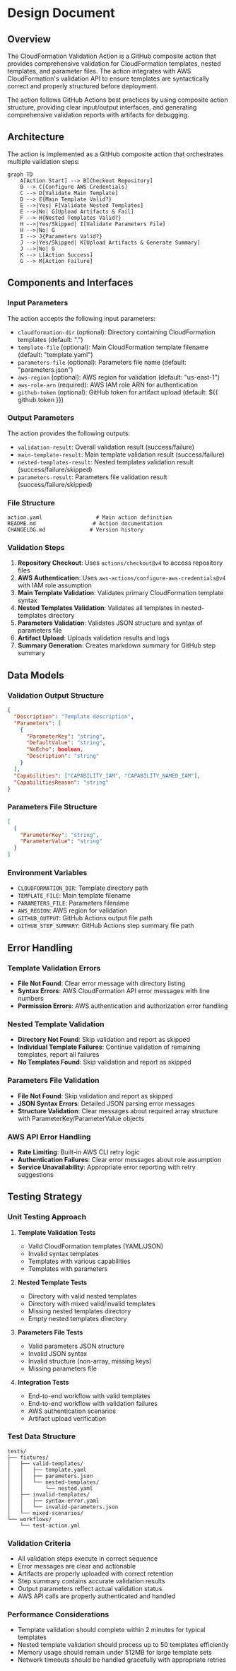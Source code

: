 # Design Document

## Overview

The CloudFormation Validation Action is a GitHub composite action that provides comprehensive validation for CloudFormation templates, nested templates, and parameter files. The action integrates with AWS CloudFormation's validation API to ensure templates are syntactically correct and properly structured before deployment.

The action follows GitHub Actions best practices by using composite action structure, providing clear input/output interfaces, and generating comprehensive validation reports with artifacts for debugging.

## Architecture

The action is implemented as a GitHub composite action that orchestrates multiple validation steps:

```mermaid
graph TD
    A[Action Start] --> B[Checkout Repository]
    B --> C[Configure AWS Credentials]
    C --> D[Validate Main Template]
    D --> E{Main Template Valid?}
    E -->|Yes| F[Validate Nested Templates]
    E -->|No| G[Upload Artifacts & Fail]
    F --> H{Nested Templates Valid?}
    H -->|Yes/Skipped| I[Validate Parameters File]
    H -->|No| G
    I --> J{Parameters Valid?}
    J -->|Yes/Skipped| K[Upload Artifacts & Generate Summary]
    J -->|No| G
    K --> L[Action Success]
    G --> M[Action Failure]
```

## Components and Interfaces

### Input Parameters

The action accepts the following input parameters:

- `cloudformation-dir` (optional): Directory containing CloudFormation templates (default: ".")
- `template-file` (optional): Main CloudFormation template filename (default: "template.yaml")
- `parameters-file` (optional): Parameters file name (default: "parameters.json")
- `aws-region` (optional): AWS region for validation (default: "us-east-1")
- `aws-role-arn` (required): AWS IAM role ARN for authentication
- `github-token` (optional): GitHub token for artifact upload (default: ${{ github.token }})

### Output Parameters

The action provides the following outputs:

- `validation-result`: Overall validation result (success/failure)
- `main-template-result`: Main template validation result (success/failure)
- `nested-templates-result`: Nested templates validation result (success/failure/skipped)
- `parameters-result`: Parameters file validation result (success/failure/skipped)

### File Structure

```
action.yaml                 # Main action definition
README.md                  # Action documentation
CHANGELOG.md              # Version history
```

### Validation Steps

1. **Repository Checkout**: Uses `actions/checkout@v4` to access repository files
2. **AWS Authentication**: Uses `aws-actions/configure-aws-credentials@v4` with IAM role assumption
3. **Main Template Validation**: Validates primary CloudFormation template syntax
4. **Nested Templates Validation**: Validates all templates in nested-templates directory
5. **Parameters Validation**: Validates JSON structure and syntax of parameters file
6. **Artifact Upload**: Uploads validation results and logs
7. **Summary Generation**: Creates markdown summary for GitHub step summary

## Data Models

### Validation Output Structure

```json
{
  "Description": "Template description",
  "Parameters": [
    {
      "ParameterKey": "string",
      "DefaultValue": "string",
      "NoEcho": boolean,
      "Description": "string"
    }
  ],
  "Capabilities": ["CAPABILITY_IAM", "CAPABILITY_NAMED_IAM"],
  "CapabilitiesReason": "string"
}
```

### Parameters File Structure

```json
[
  {
    "ParameterKey": "string",
    "ParameterValue": "string"
  }
]
```

### Environment Variables

- `CLOUDFORMATION_DIR`: Template directory path
- `TEMPLATE_FILE`: Main template filename
- `PARAMETERS_FILE`: Parameters filename
- `AWS_REGION`: AWS region for validation
- `GITHUB_OUTPUT`: GitHub Actions output file path
- `GITHUB_STEP_SUMMARY`: GitHub Actions step summary file path

## Error Handling

### Template Validation Errors

- **File Not Found**: Clear error message with directory listing
- **Syntax Errors**: AWS CloudFormation API error messages with line numbers
- **Permission Errors**: AWS authentication and authorization error handling

### Nested Template Validation

- **Directory Not Found**: Skip validation and report as skipped
- **Individual Template Failures**: Continue validation of remaining templates, report all failures
- **No Templates Found**: Skip validation and report as skipped

### Parameters File Validation

- **File Not Found**: Skip validation and report as skipped
- **JSON Syntax Errors**: Detailed JSON parsing error messages
- **Structure Validation**: Clear messages about required array structure with ParameterKey/ParameterValue objects

### AWS API Error Handling

- **Rate Limiting**: Built-in AWS CLI retry logic
- **Authentication Failures**: Clear error messages about role assumption
- **Service Unavailability**: Appropriate error reporting with retry suggestions

## Testing Strategy

### Unit Testing Approach

1. **Template Validation Tests**
   - Valid CloudFormation templates (YAML/JSON)
   - Invalid syntax templates
   - Templates with various capabilities
   - Templates with parameters

2. **Nested Template Tests**
   - Directory with valid nested templates
   - Directory with mixed valid/invalid templates
   - Missing nested templates directory
   - Empty nested templates directory

3. **Parameters File Tests**
   - Valid parameters JSON structure
   - Invalid JSON syntax
   - Invalid structure (non-array, missing keys)
   - Missing parameters file

4. **Integration Tests**
   - End-to-end workflow with valid templates
   - End-to-end workflow with validation failures
   - AWS authentication scenarios
   - Artifact upload verification

### Test Data Structure

```
tests/
├── fixtures/
│   ├── valid-templates/
│   │   ├── template.yaml
│   │   ├── parameters.json
│   │   └── nested-templates/
│   │       └── nested.yaml
│   ├── invalid-templates/
│   │   ├── syntax-error.yaml
│   │   └── invalid-parameters.json
│   └── mixed-scenarios/
└── workflows/
    └── test-action.yml
```

### Validation Criteria

- All validation steps execute in correct sequence
- Error messages are clear and actionable
- Artifacts are properly uploaded with correct retention
- Step summary contains accurate validation results
- Output parameters reflect actual validation status
- AWS API calls are properly authenticated and handled

### Performance Considerations

- Template validation should complete within 2 minutes for typical templates
- Nested template validation should process up to 50 templates efficiently
- Memory usage should remain under 512MB for large template sets
- Network timeouts should be handled gracefully with appropriate retries
